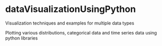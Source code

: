 # dataVisualizationUsingPython
Visualization techniques and examples for multiple data types

Plotting various distributions, categorical data and time series data using python libraries
